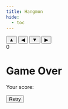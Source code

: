 ```yaml
---
title: Hangmon
hide:
  - toc
---
```


<div id="game-container">
<canvas class="game"></canvas>
</div>
<div id="controls">
  <div>
    <button id="forward">▲</button>
    <button id="left">◀</button>
    <button id="backward">▼</button>
    <button id="right">▶</button>
  </div>
</div>
<div id="score">0</div>
<div id="result-container">
  <div id="result">
    <h1>Game Over</h1>
    <p>Your score: <span id="final-score"></span></p>
    <button id="retry">Retry</button>
  </div>
</div>

<link rel="stylesheet" href="/many/assets/css/utilities/games/cgg/cgg.css" />
<script type="module" src="/many/assets/js/utilities/games/cgg/cgg.js"></script>